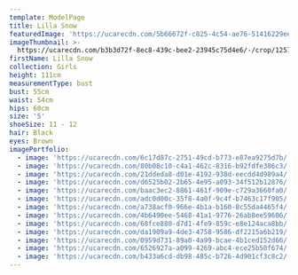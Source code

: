 ```yaml
---
template: ModelPage
title: Lilla Snow
featuredImage: 'https://ucarecdn.com/5b66672f-c825-4c54-ae76-51416229ee46/'
imageThumbnail: >-
  https://ucarecdn.com/b3b3d72f-8ec8-439c-bee2-23945c75d4e6/-/crop/1257x1944/170,85/-/preview/
firstName: Lilla Snow
collection: Girls
height: 111cm
measurementType: bust
bust: 55cm
waist: 54cm
hips: 60cm
size: '5'
shoeSize: 11 - 12
hair: Black
eyes: Brown
imagePortfolio:
  - image: 'https://ucarecdn.com/6c17d87c-2751-49cd-b773-e87ea9275d7b/'
  - image: 'https://ucarecdn.com/80b08c10-c4a1-462c-8316-b92fdfe386c3/'
  - image: 'https://ucarecdn.com/21ddeda8-d01e-4192-938d-eecdd4d989a4/'
  - image: 'https://ucarecdn.com/d6525b02-2b65-4e95-a093-34f512b12876/'
  - image: 'https://ucarecdn.com/baac3ec2-8861-461f-909e-c729a3660fa0/'
  - image: 'https://ucarecdn.com/adc0d00c-35f8-4a0f-9c4f-b7463c17f905/'
  - image: 'https://ucarecdn.com/a738acf0-966e-4b1a-b160-8c55da4465f4/'
  - image: 'https://ucarecdn.com/4b6490ee-5468-41a1-9776-26ab8ee59606/'
  - image: 'https://ucarecdn.com/68fce880-d7d1-4fe9-859c-e8e124aca8bb/'
  - image: 'https://ucarecdn.com/da1909a9-4de3-4758-9586-df2215a6b219/'
  - image: 'https://ucarecdn.com/0959d731-89a0-4a99-bcae-4b1ced152d66/'
  - image: 'https://ucarecdn.com/6526927a-a099-4269-abc4-ece25b50f674/'
  - image: 'https://ucarecdn.com/b433a6cd-db98-485c-b726-4d901cf3c8c2/'
---
```


